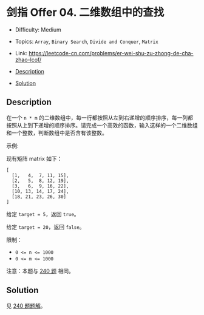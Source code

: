 <!-- omit in toc -->
# 剑指 Offer 04.  二维数组中的查找

- Difficulty: Medium
- Topics: `Array`, `Binary Search`, `Divide and Conquer`, `Matrix`
- Link: https://leetcode-cn.com/problems/er-wei-shu-zu-zhong-de-cha-zhao-lcof/

- [Description](#description)
- [Solution](#solution)

## Description

在一个 `n * m` 的二维数组中，每一行都按照从左到右递增的顺序排序，每一列都按照从上到下递增的顺序排序。请完成一个高效的函数，输入这样的一个二维数组和一个整数，判断数组中是否含有该整数。


示例:

现有矩阵 matrix 如下：
```
[
  [1,   4,  7, 11, 15],
  [2,   5,  8, 12, 19],
  [3,   6,  9, 16, 22],
  [10, 13, 14, 17, 24],
  [18, 21, 23, 26, 30]
]
```
给定 `target = 5`，返回 `true`。

给定 `target = 20`，返回 `false`。

限制：
- `0 <= n <= 1000`
- `0 <= m <= 1000`

注意：本题与 [240 题](./240.%20Search%20a%202D%20Matrix%20II%20搜索二维矩阵%20II.md) 相同。

## Solution

见 [240 题题解](./240.%20Search%20a%202D%20Matrix%20II%20搜索二维矩阵%20II.md#Solution)。
